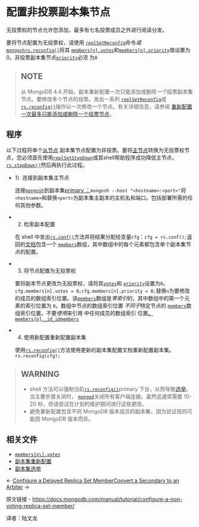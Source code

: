 # 配置非投票副本集节点

无投票权的节点允许您添加，最多有七名投票成员之外进行阅读分发。

要将节点配置为无投票权，请使用 [`replSetReconfig`](https://www.mongodb.com/docs/manual/reference/command/replSetReconfig/#mongodb-dbcommand-dbcmd.replSetReconfig)命令*或*[`mongosh`](https://www.mongodb.com/docs/mongodb-shell/#mongodb-binary-bin.mongosh)[`rs.reconfig()`](https://www.mongodb.com/docs/manual/reference/method/rs.reconfig/#mongodb-method-rs.reconfig)将其 [`members[n].votes`](https://www.mongodb.com/docs/manual/reference/replica-configuration/#mongodb-rsconf-rsconf.members-n-.votes)和[`members[n].priority`](https://www.mongodb.com/docs/manual/reference/replica-configuration/#mongodb-rsconf-rsconf.members-n-.priority)值设置为0。非投票副本集节点[`priority`](https://www.mongodb.com/docs/manual/reference/replica-configuration/#mongodb-rsconf-rsconf.members-n-.priority)必须 为`0`

>## NOTE
>
>从 MongoDB 4.4 开始，副本重新配置一次只能添加或删除*一个*投票副本集节点。要修改多个节点的投票，发出一系列 [`replSetReconfig`](https://www.mongodb.com/docs/manual/reference/command/replSetReconfig/#mongodb-dbcommand-dbcmd.replSetReconfig)或[`rs.reconfig()`](https://www.mongodb.com/docs/manual/reference/method/rs.reconfig/#mongodb-method-rs.reconfig)操作以一次修改一个节点。有关详细信息，请参阅 [重新配置一次最多只能添加或删除一个投票节点](https://www.mongodb.com/docs/manual/reference/command/replSetReconfig/#std-label-replSetReconfig-cmd-single-node)。



## 程序

以下过程将单个[从节点](https://www.mongodb.com/docs/manual/reference/glossary/#std-term-secondary) 副本集节点配置为非投票。要将[主节点](https://www.mongodb.com/docs/manual/reference/glossary/#std-term-primary)转换为无投票权节点，您必须首先使用[`replSetStepDown`](https://www.mongodb.com/docs/manual/reference/command/replSetStepDown/#mongodb-dbcommand-dbcmd.replSetStepDown)或其shell帮助程序成功降低主节点，[`rs.stepDown()`](https://www.mongodb.com/docs/manual/reference/method/rs.stepDown/#mongodb-method-rs.stepDown)然后再执行此过程。

- 1）连接到副本集主节点

  连接[`mongosh`](https://www.mongodb.com/docs/mongodb-shell/#mongodb-binary-bin.mongosh)到副本集[primary ：](https://www.mongodb.com/docs/manual/reference/glossary/#std-term-primary)`mongosh --host "<hostname>:<port>"`将`<hostname>`和替换`<port>`为副本集主副本的主机名和端口。包括部署所需的任何其他参数。

- 2) 检索副本配置

  在 shell 中发出[`rs.conf()`](https://www.mongodb.com/docs/manual/reference/method/rs.conf/#mongodb-method-rs.conf)方法并将结果分配给变量`cfg`：`cfg = rs.conf();`返回的[文档](https://www.mongodb.com/docs/manual/reference/replica-configuration/#std-label-replSetGetConfig-output)包含一个 [`members`](https://www.mongodb.com/docs/manual/reference/replica-configuration/#mongodb-rsconf-rsconf.members)数组，其中数组中的每个元素都包含单个副本集节点的配置。

- 3) 将节点配置为无投票权

  要将副本节点更改为无投票权，请将其[`votes`](https://www.mongodb.com/docs/manual/reference/replica-configuration/#mongodb-rsconf-rsconf.members-n-.votes)和 [`priority`](https://www.mongodb.com/docs/manual/reference/replica-configuration/#mongodb-rsconf-rsconf.members-n-.priority)设置为`0`。`cfg.members[n].votes = 0;cfg.members[n].priority = 0;`替换`n`为要修改的成员的数组索引位置。该[`members`](https://www.mongodb.com/docs/manual/reference/replica-configuration/#mongodb-rsconf-rsconf.members)数组是*零索引*的，其中数组中的第一个元素的索引位置为 `0`。数组中节点的数组索引位置 *不同于*特定节点的 [`members`](https://www.mongodb.com/docs/manual/reference/replica-configuration/#mongodb-rsconf-rsconf.members)数组索引位置。不要*使用*来引用 中任何成员的数组索引 位置[。](https://www.mongodb.com/docs/manual/reference/replica-configuration/#mongodb-rsconf-rsconf.members)[`members[n]._id`](https://www.mongodb.com/docs/manual/reference/replica-configuration/#mongodb-rsconf-rsconf.members-n-._id)[`_id`](https://www.mongodb.com/docs/manual/reference/replica-configuration/#mongodb-rsconf-rsconf.members-n-._id)[`members`](https://www.mongodb.com/docs/manual/reference/replica-configuration/#mongodb-rsconf-rsconf.members)

- 4) 使用新配置重新配置副本集

  使用[`rs.reconfig()`](https://www.mongodb.com/docs/manual/reference/method/rs.reconfig/#mongodb-method-rs.reconfig)方法使用更新的副本集配置文档重新配置副本集。`rs.reconfig(cfg);`

>## WARNING
>
>- shell 方法可以强制当前[`rs.reconfig()`](https://www.mongodb.com/docs/manual/reference/method/rs.reconfig/#mongodb-method-rs.reconfig)primary 下台，从而导致[选举](https://www.mongodb.com/docs/manual/core/replica-set-elections/#std-label-replica-set-elections)。当主要步骤关闭时， [`mongod`](https://www.mongodb.com/docs/manual/reference/program/mongod/#mongodb-binary-bin.mongod)关闭所有客户端连接。虽然这通常需要 10-20 秒，但请尝试在计划的维护期间进行这些更改。
>- 避免重新配置包含不同 MongoDB 版本成员的副本集，因为验证规则可能因 MongoDB 版本而异。



## 相关文件

- [`members[n\].votes`](https://www.mongodb.com/docs/manual/reference/replica-configuration/#mongodb-rsconf-rsconf.members-n-.votes)
- [副本集重新配置](https://www.mongodb.com/docs/manual/reference/method/rs.reconfig/#std-label-replica-set-reconfiguration-usage)
- [副本集选举](https://www.mongodb.com/docs/manual/core/replica-set-elections/)

←  [Configure a Delayed Replica Set Member](https://www.mongodb.com/docs/manual/tutorial/configure-a-delayed-replica-set-member/)[Convert a Secondary to an Arbiter](https://www.mongodb.com/docs/manual/tutorial/convert-secondary-into-arbiter/) →

原文链接 -  https://docs.mongodb.com/manual/tutorial/configure-a-non-voting-replica-set-member/

译者：陆文龙

